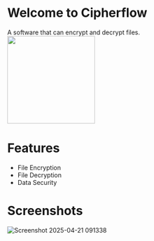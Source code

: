 # Welcome to Cipherflow 
A software that can encrypt and decrypt files. 
<a href="https://apps.microsoft.com/detail/9PGT0G9ZSG4D?mode=direct">
	<img src="https://get.microsoft.com/images/en-us%20dark.svg" width="200"/>
</a>

# Features 
- File Encryption 
- File Decryption 
- Data Security

# Screenshots 
![Screenshot 2025-04-21 091338](https://github.com/user-attachments/assets/20a3a30c-bee7-4a08-a152-658f88f036ff)
